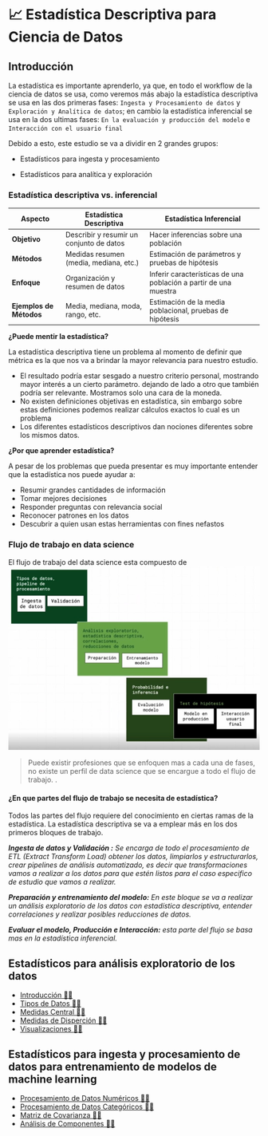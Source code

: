 # 📈 Estadística Descriptiva para Ciencia de Datos

## Introducción

La estadística es importante aprenderlo, ya que, en todo el workflow de la ciencia de datos se usa, como veremos más abajo la estadística descriptiva se usa en las dos primeras fases: `Ingesta y Procesamiento de datos` y `Exploración y Analítica de datos`; en cambio la estadística inferencial se usa en la dos ultimas fases: `En la evaluación y producción del modelo` e `Interacción con el usuario final`

Debido a esto, este estudio se va a dividir en 2 grandes grupos:

* Estadísticos para ingesta y procesamiento

* Estadísticos para analítica y exploración

### Estadística descriptiva vs. inferencial

| Aspecto                 | Estadística Descriptiva                 | Estadística Inferencial                    |
|-------------------------|-----------------------------------------|--------------------------------------------|
| **Objetivo**            | Describir y resumir un conjunto de datos | Hacer inferencias sobre una población      |
| **Métodos**             | Medidas resumen (media, mediana, etc.)   | Estimación de parámetros y pruebas de hipótesis |
| **Enfoque**             | Organización y resumen de datos          | Inferir características de una población a partir de una muestra |
| **Ejemplos de Métodos** | Media, mediana, moda, rango, etc.        | Estimación de la media poblacional, pruebas de hipótesis |

**¿Puede mentir la estadística?**

La estadística descriptiva tiene un problema al momento de definir que métrica es la que nos va a brindar la mayor relevancia para nuestro estudio.

* El resultado podría estar sesgado a nuestro criterio personal, mostrando mayor interés a un cierto parámetro. dejando de lado a otro que también podría ser relevante. Mostramos solo una cara de la moneda.
* No existen definiciones objetivas en estadística, sin embargo sobre estas definiciones podemos realizar cálculos exactos lo cual es un problema
* Los diferentes estadísticos descriptivos dan nociones diferentes sobre los mismos datos.

**¿Por que aprender estadística?**

A pesar de los problemas que pueda presentar es muy importante entender que la estadística nos puede ayudar a:

* Resumir grandes cantidades de información
* Tomar mejores decisiones
* Responder preguntas con relevancia social
* Reconocer patrones en los datos
* Descubrir a quien usan estas herramientas con fines nefastos

### Flujo de trabajo en data science

El flujo de trabajo del data science esta compuesto de
![Flujo de Trabajo de la Ciencia de Datos](./images/flujo_de_trabajo.jpeg)

>Puede existir profesiones que se enfoquen mas a cada una de fases, no existe un perfil de data science que se encargue a todo el flujo de trabajo. .

#### ¿En que partes del flujo de trabajo se necesita de estadística?

Todos las partes del flujo requiere del conocimiento en ciertas ramas de la estadística. La estadística descriptiva se va a emplear más en los dos primeros bloques de trabajo.

***Ingesta de datos y Validación :** Se encarga de todo el procesamiento de ETL (Extract Transform Load) obtener los datos, limpiarlos y estructurarlos, crear pipelines de análisis automatizado, es decir que transformaciones vamos a realizar a los datos para que estén listos para el caso especifico de estudio que vamos a realizar.*

***Preparación y entrenamiento del modelo:** En este bloque se va a realizar un análisis exploratorio de los datos con estadística descriptiva, entender correlaciones y realizar posibles reducciones de datos.*

***Evaluar el modelo, Producción e Interacción:** esta parte del flujo se basa mas en la estadística inferencial.*

## Estadísticos para análisis exploratorio de los datos

* [Introducción 🫵🏻](https://deepnote.com/workspace/gianmarco-holm-421cbaf8-26f8-4328-a3b6-8e02322986c3/project/Estadistica-descriptiva-en-la-Ciencia-de-Datos-4ae198ff-84f2-47b6-a278-e41621250eb4/notebook/01-introducci%C3%B3n-3975f2cb16184de8acd0d77a3a47ffe0)
* [Tipos de Datos 🫵🏻](https://deepnote.com/workspace/gianmarco-holm-421cbaf8-26f8-4328-a3b6-8e02322986c3/project/Estadistica-descriptiva-en-la-Ciencia-de-Datos-4ae198ff-84f2-47b6-a278-e41621250eb4/notebook/02-tipos-de-datos-c16d8d19e24148c997ba2b85f44c6b1f)
* [Medidas Central 🫵🏻](https://deepnote.com/workspace/gianmarco-holm-421cbaf8-26f8-4328-a3b6-8e02322986c3/project/Estadistica-descriptiva-en-la-Ciencia-de-Datos-4ae198ff-84f2-47b6-a278-e41621250eb4/notebook/03-medidas-central-eba9c1974e1c40b78e90d38ddba1d34b)
* [Medidas de Disperción 🫵🏻](https://deepnote.com/workspace/gianmarco-holm-421cbaf8-26f8-4328-a3b6-8e02322986c3/project/Estadistica-descriptiva-en-la-Ciencia-de-Datos-4ae198ff-84f2-47b6-a278-e41621250eb4/notebook/04-medidas-dispersion-d5cf7b3a3cce4d0d944633b7e3212a7d)
* [Visualizaciones 🫵🏻](https://deepnote.com/workspace/gianmarco-holm-421cbaf8-26f8-4328-a3b6-8e02322986c3/project/Estadistica-descriptiva-en-la-Ciencia-de-Datos-4ae198ff-84f2-47b6-a278-e41621250eb4/notebook/05-Visualizaciones-89b55ed94ddf4ad585f57ae1e8221bb6)

## Estadísticos para ingesta y procesamiento de datos para entrenamiento de modelos de machine learning

* [Procesamiento de Datos Numéricos 🫵🏻](https://deepnote.com/workspace/gianmarco-holm-421cbaf8-26f8-4328-a3b6-8e02322986c3/project/Estadistica-descriptiva-en-la-Ciencia-de-Datos-4ae198ff-84f2-47b6-a278-e41621250eb4/notebook/06-Procesamiento-datos-numericos-c1495dd95fba49c09729a99f195d793d)
* [Procesamiento de Datos Categóricos 🫵🏻](https://deepnote.com/workspace/gianmarco-holm-421cbaf8-26f8-4328-a3b6-8e02322986c3/project/Estadistica-descriptiva-en-la-Ciencia-de-Datos-4ae198ff-84f2-47b6-a278-e41621250eb4/notebook/07-Procesamiento-datos-categoricos-6af947ac81794b2e9e0be90e434255c9)
* [Matriz de Covarianza 🫵🏻](https://deepnote.com/workspace/gianmarco-holm-421cbaf8-26f8-4328-a3b6-8e02322986c3/project/Estadistica-descriptiva-en-la-Ciencia-de-Datos-4ae198ff-84f2-47b6-a278-e41621250eb4/notebook/08-matriz-covarianza-a6e826757ef3423b873a7695f6198477)
* [Análisis de Componentes 🫵🏻](https://deepnote.com/workspace/gianmarco-holm-421cbaf8-26f8-4328-a3b6-8e02322986c3/project/Estadistica-descriptiva-en-la-Ciencia-de-Datos-4ae198ff-84f2-47b6-a278-e41621250eb4/notebook/09-An%C3%A1lisis-de-Componentes-Principales-1c290f41587a4aa7a4db68f9176cd42b)
